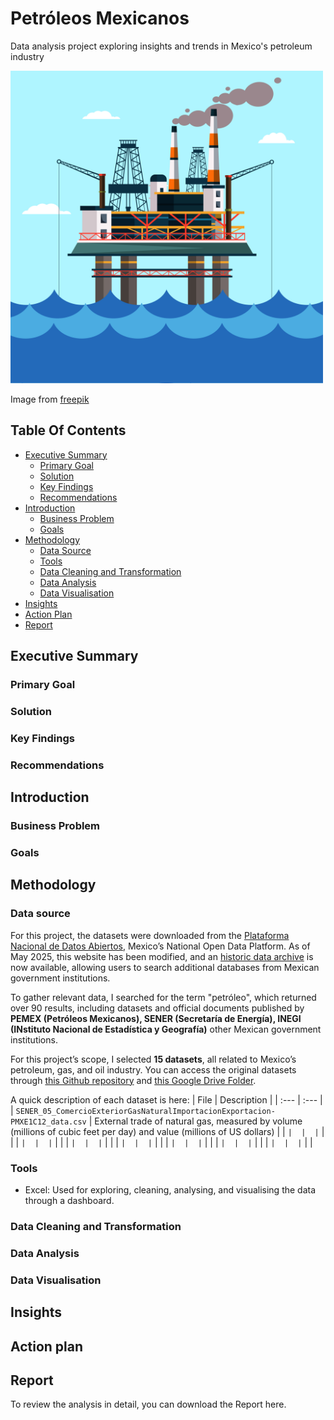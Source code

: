 # Petróleos Mexicanos
Data analysis project exploring insights and trends in Mexico's petroleum industry

<img src="assets/img/project4-oil.png" width="500" height="500"/>

Image from [freepik](https://www.freepik.com/free-vector/offshore-oil-rig-raw-materials-fossil-extraction-equipment-heavy-machinery-smoking-chimneys-ocean-platform_25273103.htm#fromView=keyword&page=1&position=7&uuid=9c068652-659d-4c80-8b6e-91e9d7a183e2&query=Oil+Rig+Cartoon)

## Table Of Contents
- [Executive Summary](#executive-summary)
  - [Primary Goal](#primary-goal)
  - [Solution](#solution)
  - [Key Findings](#key-findings)
  - [Recommendations](#recommendations)
- [Introduction](#introduction)
  - [Business Problem](#business-problem)
  - [Goals](#goals)
- [Methodology](#methodology)
  - [Data Source](#data-source)
  - [Tools](#tools)
  - [Data Cleaning and Transformation](#data-cleaning-and-transformation)
  - [Data Analysis](#data-analysis)
  - [Data Visualisation](#data-visualisation)
- [Insights](#insights)
- [Action Plan](#action-plan)	 
- [Report](#report)	


## Executive Summary
### Primary Goal

### Solution

### Key Findings

### Recommendations

## Introduction
### Business Problem

### Goals

## Methodology
### Data source
For this project, the datasets were downloaded from the [Plataforma Nacional de Datos Abiertos](https://www.datos.gob.mx/), Mexico’s National Open Data Platform. As of May 2025, this website has been modified, and an [historic data archive](https://historico.datos.gob.mx/) is now available, allowing users to search additional databases from Mexican government institutions. 

To gather relevant data, I searched for the term "petróleo", which returned over 90 results, including datasets and official documents published by **PEMEX (Petróleos Mexicanos), SENER (Secretaría de Energía), INEGI (INstituto Nacional de Estadística y Geografía)** other Mexican government institutions.

For this project’s scope, I selected **15 datasets**, all related to Mexico’s petroleum, gas, and oil industry. You can access the original datasets through [this Github repository](https://github.com/alejandralopezgalan/petroleos-mexicanos/tree/main/assets/datasets/raw) and [this Google Drive Folder](https://drive.google.com/drive/folders/1Ht727_UwEuUORxWzpP4smzny2tHzYurv?usp=sharing).

A quick description of each dataset is here:
| File | Description | 
| :--- | :--- |
| `SENER_05_ComercioExteriorGasNaturalImportacionExportacion-PMXE1C12_data.csv` | External trade of natural gas, measured by volume (millions of cubic feet per day) and value (millions of US dollars) | 
| `` |  | 
| `` |  | 
| `` |  | 
| `` |  | 
| `` |  | 
| `` |  | 
| `` |  | 
| `` |  | 
| `` |  | 
| `` |  | 
| `` |  | 
| `` |  | 
| `` |  | 
| `` |  | 


### Tools
- Excel: Used for exploring, cleaning, analysing, and visualising the data through a dashboard.


### Data Cleaning and Transformation


### Data Analysis




### Data Visualisation



## Insights


## Action plan



## Report
To review the analysis in detail, you can download the Report here.

